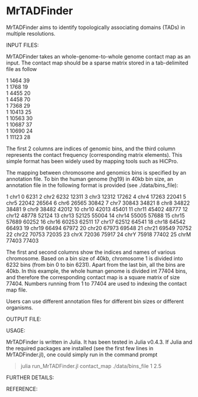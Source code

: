 # MrTADFinder
MrTADFinder aims to identify topologically associating domains (TADs) in multiple resolutions.

INPUT FILES:

MrTADFinder takes an whole-genome-to-whole genome contact map as an input. The contact map should be a sparse matrix stored in a tab-delimited file as follow

1	1464	39  
1	1768	19  
1	4455	20  
1	4458	70  
1	7368	29  
1	10413	25  
1	10563	30    
1	10687	37  
1	10690	24    
1	11123	28  

The first 2 columns are indices of genomic bins, and the third column represents the contact frequency (corresponding matrix elements). This simple format has been widely used by mapping tools such as HiCPro.

The mapping between chromosome and genomics bins is specified by an annotation file. To bin the human genome (hg19) in 40kb bin size, an annotation file in the following format is provided (see ./data/bins_file):

1	chr1	0	6231
2	chr2	6232	12311
3	chr3	12312	17262
4	chr4	17263	22041
5	chr5	22042	26564
6	chr6	26565	30842
7	chr7	30843	34821
8	chr8	34822	38481
9	chr9	38482	42012
10	chr10	42013	45401
11	chr11	45402	48777
12	chr12	48778	52124
13	chr13	52125	55004
14	chr14	55005	57688
15	chr15	57689	60252
16	chr16	60253	62511
17	chr17	62512	64541
18	chr18	64542	66493
19	chr19	66494	67972
20	chr20	67973	69548
21	chr21	69549	70752
22	chr22	70753	72035
23	chrX	72036	75917
24	chrY	75918	77402
25	chrM	77403	77403

The first and second columns show the indices and names of various chromosome. Based on a bin size of 40kb, chromosome 1 is divided into 6232 bins (from bin 0 to bin 6231). Apart from the last bin, all the bins are 40kb. In this example, the whole human genome is divided int 77404 bins, and therefore the corresponding contact map is a square matrix of size 77404. Numbers running from 1 to 77404 are used to indexing the contact map file.

Users can use different annotation files for different bin sizes or different organisms.

OUTPUT FILE:



USAGE:

MrTADFinder is written in Julia. It has been tested in Julia v0.4.3. If Julia and the required packages are installed (see the first few lines in MrTADFinder.jl), one could simply run in the command prompt

> julia run_MrTADFinder.jl contact_map ./data/bins_file 1 2.5 

FURTHER DETAILS:

REFERENCE:



